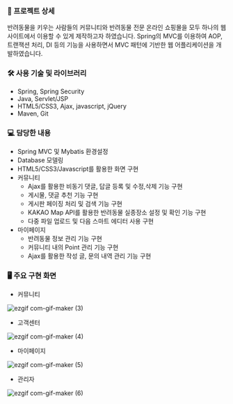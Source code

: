 ### 📖 프로젝트 상세

반려동물을 키우는 사람들의 커뮤니티와 반려동물 전문 온라인 쇼핑몰을 모두 하나의 웹사이트에서 이용할 수 있게 제작하고자 하였습니다. Spring의 MVC를 이용하여 AOP, 트랜잭션 처리, DI 등의 기능을 사용하면서 MVC 패턴에 기반한 웹 어플리케이션을 개발하였습니다.

### 🛠️ 사용 기술 및 라이브러리

- Spring, Spring Security
- Java, Servlet/JSP
- HTML5/CSS3, Ajax, javascript, jQuery
- Maven, Git

### 💻 담당한 내용

- Spring MVC 및 Mybatis 환경설정
- Database 모델링
- HTML5/CSS3/Javascript를 활용한 화면 구현
- 커뮤니티
  - Ajax를 활용한 비동기 댓글, 답글 등록 및 수정,삭제 기능 구현
  - 게시물, 댓글 추천 기능 구현
  - 게시판 페이징 처리 및 검색 기능 구현
  - KAKAO Map API를 활용한 반려동물 실종장소 설정 및 확인 기능 구현
  - 다중 파일 업로드 및 다음 스마트 에디터 사용 구현
- 마이페이지
  - 반려동물 정보 관리 기능 구현
  - 커뮤니티 내의 Point 관리 기능 구현
  - Ajax를 활용한 작성 글, 문의 내역 관리 기능 구현

### 🖥️ 주요 구현 화면

- 커뮤니티

![ezgif com-gif-maker (3)](https://user-images.githubusercontent.com/70506979/111321790-9c9d0d80-86ab-11eb-9678-46777644d23c.gif)
- 고객센터

![ezgif com-gif-maker (4)](https://user-images.githubusercontent.com/70506979/111321794-9dce3a80-86ab-11eb-9bc5-54e121e994f0.gif)

- 마이페이지

![ezgif com-gif-maker (5)](https://user-images.githubusercontent.com/70506979/111321800-9e66d100-86ab-11eb-838c-baf10a5ec9c1.gif)

- 관리자

![ezgif com-gif-maker (6)](https://user-images.githubusercontent.com/70506979/111321805-a0309480-86ab-11eb-962f-36c03718aa82.gif)
